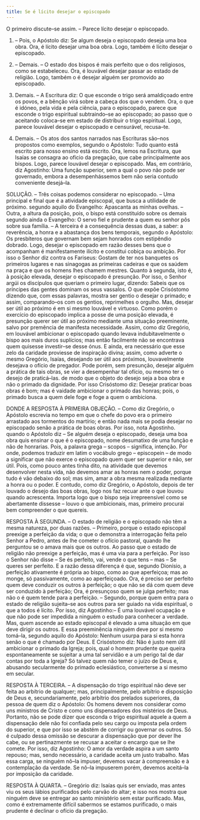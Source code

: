 ```yaml
---
title: Se é lícito desejar o episcopado
---
```


O primeiro discute–se assim. – Parece lícito desejar o episcopado.  

1. – Pois, o Apóstolo diz: Se algum deseja o episcopado deseja uma boa obra. Ora, é lícito desejar uma boa obra. Logo, também é lícito desejar o episcopado.  

2. – Demais. – O estado dos bispos é mais perfeito que o dos religiosos, como se estabeleceu. Ora, é louvável desejar passar ao estado de religião. Logo, também o é desejar alguém ser promovido ao episcopado.  

3. Demais. – A Escritura diz: O que esconde o trigo será amaldiçoado entre os povos, e a bênção virá sobre a cabeça dos que o vendem. Ora, o que é idóneo, pela vida e pela ciência, para o episcopado, parece que esconde o trigo espiritual subtraindo–se ao episcopado; ao passo que o aceitando coloca–se em estado de distribuir o trigo espiritual. Logo, parece louvável desejar o episcopado e censurável, recusa–te.  

4. Demais. – Os atos dos santos narrados nas Escrituras são–nos propostos como exemplos, segundo o Apóstolo: Tudo quanto está escrito para nosso ensino está escrito. Ora, lemos na Escritura, que Isaías se consagra ao oficio da pregação, que cabe principalmente aos bispos. Logo, parece louvável desejar o episcopado.  Mas, em contrário, diz Agostinho: Uma função superior, sem a qual o povo não pode ser governado, embora a desempenhássemos bem não seria contudo conveniente desejá–la.  

SOLUÇÃO. – Três coisas podemos considerar no episcopado. – Uma principal e final que é a atividade episcopal, que busca a utilidade de próximo. segundo aquilo do Evangelho: Apascanta as minhas ovelhas. – Outra, a altura da posição, pois, o bispo está constituído sobre os demais segundo ainda o Evangelho: O servo fiel e prudente a quem eu senhor pôs sobre sua família. – A terceira é a consequência dessas duas, a saber: a reverência, a honra e a abastança dos bens temporais, segundo o Apóstolo: Os presbíteros que governam bem sejam honrados com estipêndio dobrado.  Logo, desejar o episcopado em razão desses bens que o acompanham é manifestamente ilícito e constitui cobiça ou ambição. Por isso o Senhor diz contra os Fariseus: Gostam de ter nos banquetes os primeiros lugares e nas sinagogas as primeiras cadeiras e que os saúdem na praça e que os homens lhes chamem mestres.  Quanto à segunda, isto é, à posição elevada, desejar o episcopado é presunção. Por isso, o Senhor argúi os discípulos que queriam o primeiro lugar, dizendo: Sabeis que os príncipes das gentes dominam os seus vassalos. O que expõe Crisóstomo dizendo que, com essas palavras, mostra ser gentio o desejar o primado; e assim, comparando–os com os gentios, reprimelhes o orgulho.  Mas, desejar ser útil ao próximo é em si mesmo louvável e virtuoso. Como porém o exercício do episcopado implica a posse de uma posição elevada, é presunção querer ser útil ao próximo mediante uma situação preeminente, salvo por premência de manifesta necessidade. Assim, como diz Gregório, em louvável ambicionar o episcopado quando levava indubitavelmente o bispo aos mais duros suplícios; mas então facilmente não se encontrava quem quisesse investir–se desse ónus. E ainda, era necessário que esse zelo da caridade proviesse de inspiração divina; assim, como adverte o mesmo Gregório, Isaías, desejando ser útil aos próximos, louvavelmente desejava o ofício de pregador.  Pode porém, sem presunção, desejar alguém a prática de tais obras, se vier a desempenhar tal ofício, ou mesmo ter o desejo de praticá–las. de modo que o objeto do desejo seja a boa obra e não o primado da dignidade. Por isso Crisóstomo diz: Desejar praticar boas obras é bom; mas é vaidade ambicionar o primado das honras; pois, o primado busca a quem dele foge e foge a quem o ambiciona.  

DONDE A RESPOSTA À PRIMEIRA OBJEÇÃO. – Como diz Gregório, o Apóstolo escrevia no tempo em que o chefe do povo era o primeiro arrastado aos tormentos do martírio; e então nada mais se podia desejar no episcopado senão a prática de boas obras. Por isso, nota Agostinho. quando o Apóstolo diz – Se alguém deseja o episcopado, deseja uma boa obra quis ensinar o que é o episcopado, nome desumatixo de uma função e não de honrarias. Pois, a palavra grega – scopos – significa, intenção. Por onde, podemos traduzir em latim o vocábulo grego – episcopein – de modo a significar que não exerce o episcopado quem quer ser superior e não, ser útil. Pois, como pouco antes tinha dito, na atividade que devemos desenvolver nesta vida, não devemos amar as honras nem o poder, porque tudo é vão debaixo do sol; mas sim, amar a obra mesma realizada mediante a honra ou o poder. E contudo, como diz Gregório, o Apóstolo, depois de ter louvado o desejo das boas obras, logo nos faz recuar ante o que louvou quando acrescenta. Importa logo que o bispo seja irrepreensível como se abertamente dissesse – louvo o que ambicionais, mas, primeiro procurai bem compreender o que quereis.  

RESPOSTA À SEGUNDA. – O estado de religião e o episcopado não têm a mesma natureza, por duas razões. – Primeiro, porque o estado episcopal preexige a perfeição da vida; o que o demonstra a interrogação feita pelo Senhor a Pedro, antes de lhe cometer o ofício pastoral, quando lhe perguntou se o amava mais que os outros. Ao passo que o estado de religião não preexige a perfeição, mas é uma via para a perfeição. Por isso o Senhor não disse – Se és perfeito, vai, vende o que tens – mas – Se queres ser perfeito. E a razão dessa diferença é que, segundo Dionísio, a perfeição ativamente é própria ao bispo, como ao que aperfeiçoa; mas ao monge, só passivamente, como ao aperfeiçoado. Ora, é preciso ser perfeito quem deve conduzir os outros à perfeição; o que não se dá com quem deve ser conduzido à perfeição; Ora, é presunçoso quem se julga perfeito; mas não o é quem tende para a perfeição. – Segundo, porque quem entra para o estado de religião sujeita–se aos outros para ser guiado na vida espiritual, o que a todos é lícito. Por isso, diz Agostinho:– É uma louvável ocupação e que não pode ser impedida a ninguém o estudo para conhecer a verdade. Mas, quem ascende ao estado episcopal é elevado a uma situação em que deve dirigir os outros. E essa preeminência ninguém deve por si mesmo tomá–la, segundo aquilo do Apóstolo: Nenhum usurpa para si esta honra senão o que é chamado por Deus. E Crisóstomo diz: Não é justo nem útil ambicionar o primado da Igreja; pois, qual o homem prudente que queira espontaneamente se sujeitar a uma tal servidão e a um perigo tal de dar contas por toda a Igreja? Só talvez quem não temer o juízo de Deus e, abusando secularmente do primado eclesiástico, converterse a si mesmo em secular.  

RESPOSTA À TERCEIRA. – A dispensação do trigo espiritual não deve ser feita ao arbítrio de qualquer; mas, principalmente, pelo arbítrio e disposição de Deus e, secundariamente, pelo arbítrio dos prelados superiores, da pessoa de quem diz o Apóstolo: Os homens devem nos considerar como uns ministros de Cristo e como uns dispensadores dos mistérios de Deus. Portanto, não se pode dizer que esconda o trigo espiritual aquele a quem a dispensação dele não foi confiada pelo seu cargo ou imposta pela ordem do superior, e que por isso se abstém de corrigir ou governar os outros. Só é culpado dessa omissão se descurar a dispensação que por dever lhe cabe, ou se pertinazmente se recusar a aceitar o encargo que se lhe comete. Por isso, diz Agostinho: O amor da verdade aspira a um santo repouso; mas, sendo necessário, a caridade aceita um justo trabalho. Mas essa carga, se ninguém nô–la impuser, devemos vacar à compreensão e à contemplação da verdade. Se nô–la impuserem porém, devemos aceitá–la por imposição da caridade.  

RESPOSTA À QUARTA. – Gregório diz: Isaías quis ser enviado, mas antes viu os seus lábios purificados pelo carvão do altar; e isso nos mostra que ninguém deve se entregar ao santo ministério sem estar purificado. Mas, como é extremamente difícil sabermos se estamos purificado, o mais prudente é declinar o ofício da pregação.